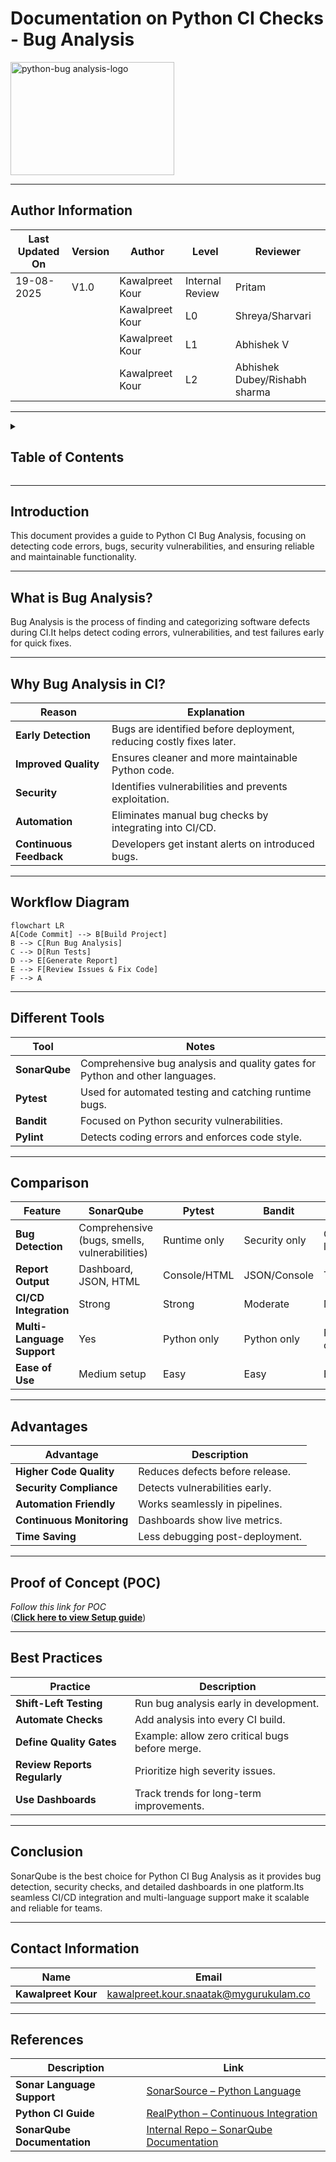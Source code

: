 
# Documentation on Python CI Checks - Bug Analysis

<img width="262" height="181" alt="python-bug analysis-logo" src="https://github.com/user-attachments/assets/9bb2f33e-d132-4f82-94de-85a6ed1fcfbf" />



---
## Author Information

| Last Updated On | Version | Author           | Level           | Reviewer               |
|-----------------|---------|------------------|-----------------|------------------------|
| 19-08-2025      | V1.0    | Kawalpreet Kour  | Internal Review | Pritam                 |
|                 |         | Kawalpreet Kour  | L0              | Shreya/Sharvari        |
|                 |         | Kawalpreet Kour  | L1              | Abhishek V             |
|                 |         | Kawalpreet Kour  | L2              | Abhishek Dubey/Rishabh sharma |

---



<details>
  <summary><h2><strong>Table of Contents</strong></h2></summary>

- [Introduction](#introduction)  
- [What is Bug Analysis?](#what-is-bug-analysis)  
- [Why Bug Analysis in CI?](#why-bug-analysis-in-ci)  
- [Workflow Diagram](#workflow-diagram)  
- [Different Tools](#different-tools)  
- [Comparison](#comparison)  
- [Advantages](#advantages) 
- [Proof of Concept (POC)](#proof-of-concept-(poc)) 
- [Best Practices](#best-practices)  
- [Conclusion](#conclusion)  
- [Contact Information](#contact-information)  
- [References](#references)  

</details>

---
## Introduction

This document provides a guide to Python CI Bug Analysis, focusing on detecting code errors, bugs, security vulnerabilities, and ensuring reliable and maintainable functionality.

---

## What is Bug Analysis?

Bug Analysis is the process of finding and categorizing software defects during CI.It helps detect coding errors, vulnerabilities, and test failures early for quick fixes.  

---

## Why Bug Analysis in CI?

| Reason              | Explanation |
|---------------------|-------------|
| **Early Detection** | Bugs are identified before deployment, reducing costly fixes later. |
| **Improved Quality**| Ensures cleaner and more maintainable Python code. |
| **Security**        | Identifies vulnerabilities and prevents exploitation. |
| **Automation**      | Eliminates manual bug checks by integrating into CI/CD. |
| **Continuous Feedback** | Developers get instant alerts on introduced bugs. |

---
## Workflow Diagram

```mermaid
flowchart LR
A[Code Commit] --> B[Build Project]
B --> C[Run Bug Analysis]
C --> D[Run Tests]
D --> E[Generate Report]
E --> F[Review Issues & Fix Code]
F --> A
```
---

## Different Tools
| Tool       | Notes |
|------------|-------|
| **SonarQube** | Comprehensive bug analysis and quality gates for Python and other languages. |
| **Pytest**    | Used for automated testing and catching runtime bugs. |
| **Bandit**    | Focused on Python security vulnerabilities. |
| **Pylint**    | Detects coding errors and enforces code style. |

---

## Comparison
| Feature                | SonarQube | Pytest       | Bandit       | Pylint        |
|-------------------------|-----------|--------------|--------------|---------------|
| **Bug Detection**       | Comprehensive (bugs, smells, vulnerabilities) | Runtime only | Security only | Code logic/style |
| **Report Output**       | Dashboard, JSON, HTML | Console/HTML | JSON/Console | Text/JSON |
| **CI/CD Integration**   | Strong    | Strong       | Moderate     | Moderate      |
| **Multi-Language Support** | Yes   | Python only | Python only | Python only |
| **Ease of Use**         | Medium setup | Easy       | Easy         | Easy          |

---

## Advantages

| Advantage             | Description                              |
|------------------------|------------------------------------------|
| **Higher Code Quality**    | Reduces defects before release.          |
| **Security Compliance**    | Detects vulnerabilities early.           |
| **Automation Friendly**    | Works seamlessly in pipelines.           |
| **Continuous Monitoring**  | Dashboards show live metrics.            |
| **Time Saving**           | Less debugging post-deployment.          |

---
## Proof of Concept (POC)
_Follow this link for POC_  
(**[Click here to view Setup guide](https://github.com/Snaatak-Apt-Get-Swag/documentation/tree/SCRUM-165-kawalpreet/Applications/CI-Design/Python-CI-Checks/Bugs-Analysis/POC)**)

---

## Best Practices
| Practice              | Description |
|-----------------------|-------------|
| **Shift-Left Testing** | Run bug analysis early in development. |
| **Automate Checks**   | Add analysis into every CI build. |
| **Define Quality Gates** | Example: allow zero critical bugs before merge. |
| **Review Reports Regularly** | Prioritize high severity issues. |
| **Use Dashboards**    | Track trends for long-term improvements. |

---
## Conclusion  

SonarQube is the best choice for Python CI Bug Analysis as it provides bug detection, security checks, and detailed dashboards in one platform.Its seamless CI/CD integration and multi-language support make it scalable and reliable for teams.  

---
## Contact Information

| Name             | Email                          |
|------------------|--------------------------------|
| **Kawalpreet Kour**  | kawalpreet.kour.snaatak@mygurukulam.co |

---
## References
| Description                 | Link                                                                 |
|-----------------------------|----------------------------------------------------------------------|
| **Sonar Language Support** | [SonarSource – Python Language](https://www.sonarsource.com/knowledge/languages/python/) |
| **Python CI Guide**         | [RealPython – Continuous Integration](https://realpython.com/python-continuous-integration/) |
| **SonarQube Documentation** | [Internal Repo – SonarQube Documentation](https://github.com/Snaatak-Apt-Get-Swag/documentation/blob/scrum-63-kawalpreet/Sonarqube/README.md) |

